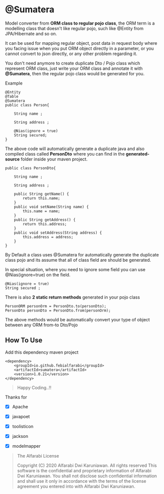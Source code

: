 

# @Sumatera

Model converter from **ORM class to regular pojo class**, the ORM term is a modelling class that doesn't like regular pojo, such like @Entity from JPA/Hibernate and so on.

It can be used for mapping regular object, post data in request body where you facing issue when you put ORM object directly in a parameter, or you cannot convert to json directly, or any other problem regarding it.

You don't need anymore to create duplicate Dto / Pojo class which represent ORM class, just write your ORM class and annotate it with **@Sumatera**, then the regular pojo class would be generated for you.

Example

	@Entity
	@Table
	@Sumatera
    public class Person{
    
	    String name ;
	
	    String address ;
	
	    @Nias(ignore = true)
	    String secured;
    }

The above code will automatically generate a duplicate java and also compiled class called **PersonDto** where you can find in the **generated-source** folder inside your maven project.

    public class PersonDto{
	
	    String name ;
	
	    String address ;
	
	    public String getName() {  
		    return this.name;  
	    }
	    public void setName(String name) {  
		    this.name = name;  
	    }
	    public String getAddress() {  
		    return this.address;  
	    }
	    public void setAddress(String address) {  
		    this.address = address;  
	    }
    }

By Default a class uses @Sumatera for automatically generate the duplicate class pojo and its assume that all of class field are should be generated. 

In special situation, where you need to ignore some field you can use @Nias(ignore=true) on the field.

    @Nias(ignore = true)
    String secured ;

There is also **2 static return methods** generated in your pojo class

    PersonORM personOrm = PersonDto.to(personDto);
    PersonDto personDto = PersonDto.from(personOrm);
    
The above methods would be automatically convert your type of object between any ORM from-to Dto/Pojo


## How To Use
Add this dependency maven project

    <dependency>  
	    <groupId>io.github.febialfarabi</groupId>
	    <artifactId>sumatera</artifactId>
	    <version>1.0.21</version>
    </dependency>

> Happy Coding..!!

Thanks for

 - [x] Apache
 - [x] javapoet
 - [x] toolisticon
 - [x] jackson
 - [x] modelmapper

    

> The Alfarabi License
> 
> Copyright (C) 2020 Alfarabi Dwi Karuniawan. All rights reserved This
> software is the confidential and proprietary information of Alfarabi
> Dwi Karuniawan. You shall not disclose such confidential information
> and shall use it only in accordance with the terms of the license
> agreement you entered into with Alfarabi Dwi Karuniawan.
